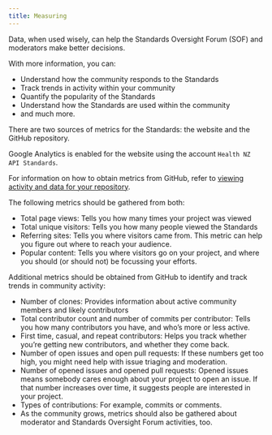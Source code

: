 ```yaml
---
title: Measuring
---
```


Data, when used wisely, can help the Standards Oversight Forum (SOF) and moderators make better decisions.

With more information, you can:

- Understand how the community responds to the Standards
- Track trends in activity within your community
- Quantify the popularity of the Standards
- Understand how the Standards are used within the community
- and much more.

There are two sources of metrics for the Standards: the website and the GitHub repository.

Google Analytics is enabled for the website using the account `Health NZ API Standards`. 

For information on how to obtain metrics from GitHub, refer to [viewing activity and data for your repository](https://docs.github.com/en/repositories/viewing-activity-and-data-for-your-repository).

The following metrics should be gathered from both:

- Total page views: Tells you how many times your project was viewed
- Total unique visitors: Tells you how many people viewed the Standards
- Referring sites: Tells you where visitors came from. This metric can help you figure out where to reach your audience.
- Popular content: Tells you where visitors go on your project, and where you should (or should not) be focussing your efforts.

Additional metrics should be obtained from GitHub to identify and track trends in community activity:

- Number of clones: Provides information about active community members and likely contributors
- Total contributor count and number of commits per contributor: Tells you how many contributors you have, and who’s more or less active.
- First time, casual, and repeat contributors: Helps you track whether you’re getting new contributors, and whether they come back.
- Number of open issues and open pull requests: If these numbers get too high, you might need help with issue triaging and moderation.
- Number of opened issues and opened pull requests: Opened issues means somebody cares enough about your project to open an issue. If that number increases over time, it suggests people are interested in your project.
- Types of contributions: For example, commits or comments.
- As the community grows, metrics should also be gathered about moderator and Standards Oversight Forum activities, too.
